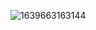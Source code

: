 
![1639663163144](https://user-images.githubusercontent.com/80647040/146387194-c8b63c8f-a398-4002-b356-37f652f51f8a.jpg)
